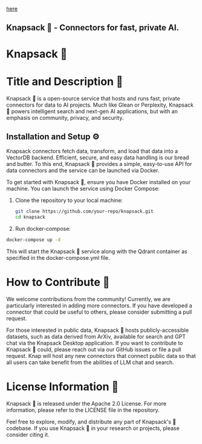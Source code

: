 [here](assets/knapsack-logo.svg)

Knapsack 🎒 - Connectors for fast, private AI.
---

# Knapsack 🎒

# Title and Description 📝
Knapsack 🎒 is a open-source service that hosts and runs fast, private connectors for data to AI projects. Much like Glean or Perplexity, Knapsack 🎒 powers intelligent search and next-gen AI applications, but with an emphasis on community, privacy, and security.  

## Installation and Setup ⚙️
Knapsack connectors fetch data, transform, and load that data into a VectorDB backend. Efficient, secure, and easy data handling is our bread and butter. To this end, Knapsack 🎒 provides a simple, easy-to-use API for data connectors and the service can be launched via Docker.

To get started with Knapsack 🎒, ensure you have Docker installed on your machine. You can launch the service using Docker Compose:

1. Clone the repository to your local machine:
   ```bash
   git clone https://github.com/your-repo/knapsack.git
   cd knapsack

2. Run docker-compose:
```bash
docker-compose up -d
```
This will start the Knapsack 🎒 service along with the Qdrant container as specified in the docker-compose.yml file.

# How to Contribute 🤝
We welcome contributions from the community! Currently, we are particularly interested in adding more connectors. If you have developed a connector that could be useful to others, please consider submitting a pull request.

For those interested in public data, Knapsack 🎒 hosts publicly-accessible datasets, such as data derived from ArXiv, available for search and GPT chat via the Knapsack Desktop application. If you want to contribute to Knapsack 🎒 could, please reach out via our GitHub issues or file a pull request. Knap will host any new connectors that connect public data so that all users can take benefit from the abilities of LLM chat and search.

# License Information 📄
Knapsack 🎒 is released under the Apache 2.0 License. For more information, please refer to the LICENSE file in the repository.

Feel free to explore, modify, and distribute any part of Knapsack's 🎒 codebase. If you use Knapsack 🎒 in your research or projects, please consider citing it.
